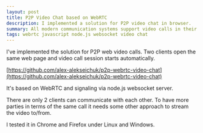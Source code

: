 ```yaml
---
layout: post
title: P2P Video Chat based on WebRTC
description: I implemented a solution for P2P video chat in browser.
summary: All modern communication systems support video calls in their web clients. I implemented similar for P2P calls of 2 clients
tags: webrtc javascript node.js websocket video chat
---
```


I've implemented the solution for P2P web video calls.
Two clients open the same web page and video call session starts automatically.

[https://github.com/alex-alekseichuk/p2p-webrtc-video-chat](https://github.com/alex-alekseichuk/p2p-webrtc-video-chat)

It's based on WebRTC and signaling via node.js websocket server.

There are only 2 clients can communicate with each other.
To have more parties in terms of the same call it needs some other approach to stream the video to/from.

I tested it in Chrome and Firefox under Linux and Windows.

